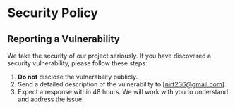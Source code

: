 # Security Policy

## Reporting a Vulnerability

We take the security of our project seriously. If you have discovered a security vulnerability, please follow these steps:

1. **Do not** disclose the vulnerability publicly.
2. Send a detailed description of the vulnerability to [nirt236@gmail.com].
3. Expect a response within 48 hours. We will work with you to understand and address the issue.
